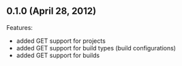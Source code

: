 ## 0.1.0 (April 28, 2012)

Features:

  - added GET support for projects
  - added GET support for build types (build configurations)
  - added GET support for builds